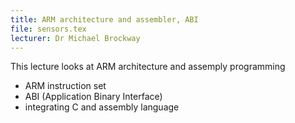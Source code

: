```yaml
---
title: ARM architecture and assembler, ABI
file: sensors.tex
lecturer: Dr Michael Brockway
---
```

This lecture looks at ARM architecture and assemply programming

* ARM instruction set
* ABI (Application Binary Interface)
* integrating C and assembly language
